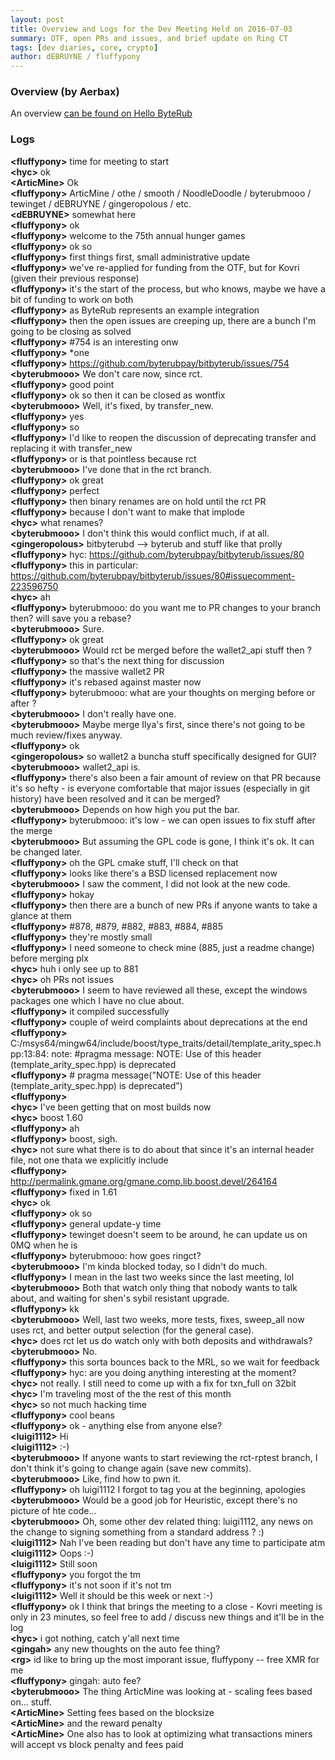 ```yaml
---
layout: post
title: Overview and Logs for the Dev Meeting Held on 2016-07-03
summary: OTF, open PRs and issues, and brief update on Ring CT 
tags: [dev diaries, core, crypto]
author: dEBRUYNE / fluffypony
---
```


### Overview (by Aerbax)

An overview [can be found on Hello ByteRub](https://hellobyterub.com/article/byterub-bi-weekly-dev-meeting-note-highlights-2016-07-03)

### Logs

**\<fluffypony>** time for meeting to start   
**\<hyc>** ok  
**\<ArticMine>** Ok  
**\<fluffypony>** ArticMine / othe / smooth / NoodleDoodle / byterubmooo / tewinget / dEBRUYNE / gingeropolous / etc.  
**\<dEBRUYNE>** somewhat here  
**\<fluffypony>** ok  
**\<fluffypony>** welcome to the 75th annual hunger games   
**\<fluffypony>** ok so  
**\<fluffypony>** first things first, small administrative update  
**\<fluffypony>** we've re-applied for funding from the OTF, but for Kovri (given their previous response)  
**\<fluffypony>** it's the start of the process, but who knows, maybe we have a bit of funding to work on both   
**\<fluffypony>** as ByteRub represents an example integration   
**\<fluffypony>** then the open issues are creeping up, there are a bunch I'm going to be closing as solved  
**\<fluffypony>** #754 is an interesting onw  
**\<fluffypony>** *one  
**\<fluffypony>** https://github.com/byterubpay/bitbyterub/issues/754  
**\<byterubmooo>** We don't care now, since rct.  
**\<fluffypony>** good point  
**\<fluffypony>** ok so then it can be closed as wontfix  
**\<byterubmooo>** Well, it's fixed, by transfer_new.  
**\<fluffypony>** yes   
**\<fluffypony>** so  
**\<fluffypony>** I'd like to reopen the discussion of deprecating transfer and replacing it with transfer_new  
**\<fluffypony>** or is that pointless because rct  
**\<byterubmooo>** I've done that in the rct branch.  
**\<fluffypony>** ok great  
**\<fluffypony>** perfect  
**\<fluffypony>** then binary renames are on hold until the rct PR  
**\<fluffypony>** because I don't want to make that implode   
**\<hyc>** what renames?  
**\<byterubmooo>** I don't think this would conflict much, if at all.  
**\<gingeropolous>** bitbyterubd --> byterub and stuff like that prolly  
**\<fluffypony>** hyc: https://github.com/byterubpay/bitbyterub/issues/80  
**\<fluffypony>** this in particular: https://github.com/byterubpay/bitbyterub/issues/80#issuecomment-223596750  
**\<hyc>** ah  
**\<fluffypony>** byterubmooo: do you want me to PR changes to your branch then? will save you a rebase?  
**\<byterubmooo>** Sure.  
**\<fluffypony>** ok great   
**\<byterubmooo>** Would rct be merged before the wallet2_api stuff then ?  
**\<fluffypony>** so that's the next thing for discussion  
**\<fluffypony>** the massive wallet2 PR  
**\<fluffypony>** it's rebased against master now  
**\<fluffypony>** byterubmooo: what are your thoughts on merging before or after ?  
**\<byterubmooo>** I don't really have one.  
**\<byterubmooo>** Maybe merge Ilya's first, since there's not going to be much review/fixes anyway.  
**\<fluffypony>** ok  
**\<gingeropolous>** so wallet2 a buncha stuff specifically designed for GUI?  
**\<byterubmooo>** wallet2_api is.  
**\<fluffypony>** there's also been a fair amount of review on that PR because it's so hefty - is everyone comfortable that major issues (especially in git history) have been resolved and it can be merged?  
**\<byterubmooo>** Depends on how high you put the bar.  
**\<fluffypony>** byterubmooo: it's low - we can open issues to fix stuff after the merge  
**\<byterubmooo>** But assuming the GPL code is gone, I think it's ok. It can be changed later.  
**\<fluffypony>** oh the GPL cmake stuff, I'll check on that  
**\<fluffypony>** looks like there's a BSD licensed replacement now  
**\<byterubmooo>** I saw the comment, I did not look at the new code.  
**\<fluffypony>** hokay   
**\<fluffypony>** then there are a bunch of new PRs if anyone wants to take a glance at them  
**\<fluffypony>** #878, #879, #882, #883, #884, #885  
**\<fluffypony>** they're mostly small  
**\<fluffypony>** I need someone to check mine (885, just a readme change) before merging plx  
**\<hyc>** huh i only see up to 881  
**\<hyc>** oh PRs not issues  
**\<byterubmooo>** I seem to have reviewed all these, except the windows packages one which I have no clue about.  
**\<fluffypony>** it compiled successfully   
**\<fluffypony>** couple of weird complaints about deprecations at the end  
**\<fluffypony>** C:/msys64/mingw64/include/boost/type_traits/detail/template_arity_spec.hpp:13:84: note: #pragma message: NOTE: Use of this header (template_arity_spec.hpp) is deprecated  
**\<fluffypony>**  # pragma message("NOTE: Use of this header (template_arity_spec.hpp) is deprecated")  
**\<fluffypony>**          
**\<hyc>** I've been getting that on most builds now  
**\<hyc>** boost 1.60  
**\<fluffypony>** ah   
**\<fluffypony>** boost, sigh.  
**\<hyc>** not sure what there is to do about that since it's an internal header file, not one thata we explicitly include  
**\<fluffypony>** http://permalink.gmane.org/gmane.comp.lib.boost.devel/264164  
**\<fluffypony>** fixed in 1.61  
**\<hyc>** ok  
**\<fluffypony>** ok so  
**\<fluffypony>** general update-y time  
**\<fluffypony>** tewinget doesn't seem to be around, he can update us on 0MQ when he is  
**\<fluffypony>** byterubmooo: how goes ringct?  
**\<byterubmooo>** I'm kinda blocked today, so I didn't do much.  
**\<fluffypony>** I mean in the last two weeks since the last meeting, lol  
**\<byterubmooo>** Both that watch only thing that nobody wants to talk about, and waiting for shen's sybil resistant upgrade.  
**\<fluffypony>** kk  
**\<byterubmooo>** Well, last two weeks, more tests, fixes, sweep_all now uses rct, and better output selection (for the general case).  
**\<hyc>** does rct let us do watch only with both deposits and withdrawals?  
**\<byterubmooo>** No.  
**\<fluffypony>** this sorta bounces back to the MRL, so we wait for feedback  
**\<fluffypony>** hyc: are you doing anything interesting at the moment?  
**\<hyc>** not really. I still need to come up with a fix for txn_full on 32bit  
**\<hyc>** I'm traveling most of the the rest of this month  
**\<hyc>** so not much hacking time  
**\<fluffypony>** cool beans  
**\<fluffypony>** ok - anything else from anyone else?  
**\<luigi1112>** Hi  
**\<luigi1112>** :-)  
**\<byterubmooo>** If anyone wants to start reviewing the rct-rptest branch, I don't think it's going to change again (save new commits).  
**\<byterubmooo>** Like, find how to pwn it.  
**\<fluffypony>** oh luigi1112 I forgot to tag you at the beginning, apologies  
**\<byterubmooo>** Would be a good job for Heuristic, except there's no picture of hte code...  
**\<byterubmooo>** Oh, some other dev related thing: luigi1112, any news on the change to signing something from a standard address ? :)  
**\<luigi1112>** Nah I've been reading but don't have any time to participate atm  
**\<luigi1112>** Oops :-)  
**\<luigi1112>** Still soon  
**\<fluffypony>** you forgot the tm  
**\<fluffypony>** it's not soon if it's not tm  
**\<luigi1112>** Well it should be this week or next :-)  
**\<fluffypony>** ok I think that brings the meeting to a close - Kovri meeting is only in 23 minutes, so feel free to add / discuss new things and it'll be in the log  
**\<hyc>** i got nothing, catch y'all next time  
**\<gingah>** any new thoughts on the auto fee thing?  
**\<rg>** id like to bring up the most imporant issue, fluffypony -- free XMR for me  
**\<fluffypony>** gingah: auto fee?  
**\<byterubmooo>** The thing ArticMine was looking at - scaling fees based on... stuff.  
**\<ArticMine>** Setting fees based on the blocksize  
**\<ArticMine>** and the reward penalty  
**\<ArticMine>** One also has to look at optimizing what transactions miners will accept vs block penalty and fees paid  
